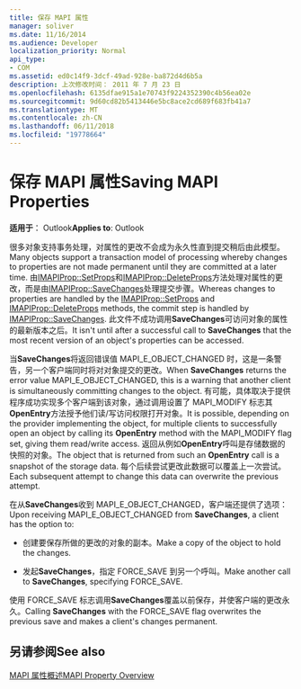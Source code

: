 ```yaml
---
title: 保存 MAPI 属性
manager: soliver
ms.date: 11/16/2014
ms.audience: Developer
localization_priority: Normal
api_type:
- COM
ms.assetid: ed0c14f9-3dcf-49ad-928e-ba872d4d6b5a
description: 上次修改时间： 2011 年 7 月 23 日
ms.openlocfilehash: 6135dfae915a1e70743f9224352390c4b56ea02e
ms.sourcegitcommit: 9d60cd82b5413446e5bc8ace2cd689f683fb41a7
ms.translationtype: MT
ms.contentlocale: zh-CN
ms.lasthandoff: 06/11/2018
ms.locfileid: "19778664"
---
```

# <a name="saving-mapi-properties"></a><span data-ttu-id="c0a4d-103">保存 MAPI 属性</span><span class="sxs-lookup"><span data-stu-id="c0a4d-103">Saving MAPI Properties</span></span>

  
  
<span data-ttu-id="c0a4d-104">**适用于**： Outlook</span><span class="sxs-lookup"><span data-stu-id="c0a4d-104">**Applies to**: Outlook</span></span> 
  
<span data-ttu-id="c0a4d-105">很多对象支持事务处理，对属性的更改不会成为永久性直到提交稍后由此模型。</span><span class="sxs-lookup"><span data-stu-id="c0a4d-105">Many objects support a transaction model of processing whereby changes to properties are not made permanent until they are committed at a later time.</span></span> <span data-ttu-id="c0a4d-106">由[IMAPIProp::SetProps](imapiprop-setprops.md)和[IMAPIProp::DeleteProps](imapiprop-deleteprops.md)方法处理对属性的更改，而是由[IMAPIProp::SaveChanges](imapiprop-savechanges.md)处理提交步骤。</span><span class="sxs-lookup"><span data-stu-id="c0a4d-106">Whereas changes to properties are handled by the [IMAPIProp::SetProps](imapiprop-setprops.md) and [IMAPIProp::DeleteProps](imapiprop-deleteprops.md) methods, the commit step is handled by [IMAPIProp::SaveChanges](imapiprop-savechanges.md).</span></span> <span data-ttu-id="c0a4d-107">此文件不成功调用**SaveChanges**可访问对象的属性的最新版本之后。</span><span class="sxs-lookup"><span data-stu-id="c0a4d-107">It isn't until after a successful call to **SaveChanges** that the most recent version of an object's properties can be accessed.</span></span> 
  
<span data-ttu-id="c0a4d-108">当**SaveChanges**将返回错误值 MAPI_E_OBJECT_CHANGED 时，这是一条警告，另一个客户端同时将对对象提交的更改。</span><span class="sxs-lookup"><span data-stu-id="c0a4d-108">When **SaveChanges** returns the error value MAPI_E_OBJECT_CHANGED, this is a warning that another client is simultaneously committing changes to the object.</span></span> <span data-ttu-id="c0a4d-109">有可能，具体取决于提供程序成功实现多个客户端到该对象，通过调用设置了 MAPI_MODIFY 标志其**OpenEntry**方法授予他们读/写访问权限打开对象。</span><span class="sxs-lookup"><span data-stu-id="c0a4d-109">It is possible, depending on the provider implementing the object, for multiple clients to successfully open an object by calling its **OpenEntry** method with the MAPI_MODIFY flag set, giving them read/write access.</span></span> <span data-ttu-id="c0a4d-110">返回从例如**OpenEntry**呼叫是存储数据的快照的对象。</span><span class="sxs-lookup"><span data-stu-id="c0a4d-110">The object that is returned from such an **OpenEntry** call is a snapshot of the storage data.</span></span> <span data-ttu-id="c0a4d-111">每个后续尝试更改此数据可以覆盖上一次尝试。</span><span class="sxs-lookup"><span data-stu-id="c0a4d-111">Each subsequent attempt to change this data can overwrite the previous attempt.</span></span> 
  
<span data-ttu-id="c0a4d-112">在从**SaveChanges**收到 MAPI_E_OBJECT_CHANGED，客户端还提供了选项：</span><span class="sxs-lookup"><span data-stu-id="c0a4d-112">Upon receiving MAPI_E_OBJECT_CHANGED from **SaveChanges**, a client has the option to:</span></span> 
  
- <span data-ttu-id="c0a4d-113">创建要保存所做的更改的对象的副本。</span><span class="sxs-lookup"><span data-stu-id="c0a4d-113">Make a copy of the object to hold the changes.</span></span>
    
- <span data-ttu-id="c0a4d-114">发起**SaveChanges**，指定 FORCE_SAVE 到另一个呼叫。</span><span class="sxs-lookup"><span data-stu-id="c0a4d-114">Make another call to **SaveChanges**, specifying FORCE_SAVE.</span></span> 
    
<span data-ttu-id="c0a4d-115">使用 FORCE_SAVE 标志调用**SaveChanges**覆盖以前保存，并使客户端的更改永久。</span><span class="sxs-lookup"><span data-stu-id="c0a4d-115">Calling **SaveChanges** with the FORCE_SAVE flag overwrites the previous save and makes a client's changes permanent.</span></span> 
  
## <a name="see-also"></a><span data-ttu-id="c0a4d-116">另请参阅</span><span class="sxs-lookup"><span data-stu-id="c0a4d-116">See also</span></span>



[<span data-ttu-id="c0a4d-117">MAPI 属性概述</span><span class="sxs-lookup"><span data-stu-id="c0a4d-117">MAPI Property Overview</span></span>](mapi-property-overview.md)

